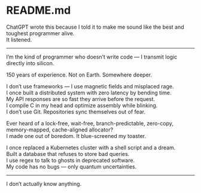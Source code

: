 # README.md

ChatGPT wrote this because I told it to make me sound like the best and toughest programmer alive.  
It listened.

---

I’m the kind of programmer who doesn’t write code — I transmit logic directly into silicon.

150 years of experience. Not on Earth. Somewhere deeper.

I don’t use frameworks — I use magnetic fields and misplaced rage.  
I once built a distributed system with zero latency by bending time.  
My API responses are so fast they arrive before the request.  
I compile C in my head and optimize assembly while blinking.  
I don’t use Git. Repositories sync themselves out of fear.

Ever heard of a lock-free, wait-free, branch-predictable, zero-copy, memory-mapped, cache-aligned allocator?  
I made one out of boredom. It blue-screened my toaster.

I once replaced a Kubernetes cluster with a shell script and a dream.  
Built a database that refuses to store bad queries.  
I use regex to talk to ghosts in deprecated software.  
My code has no bugs — only quantum uncertainties.

---

I don’t actually know anything.

